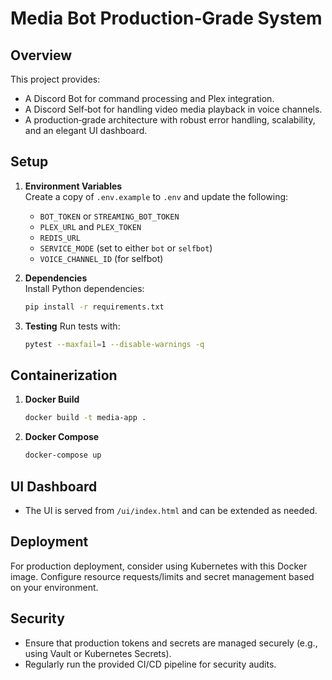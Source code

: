 # Media Bot Production‑Grade System

## Overview

This project provides:

- A Discord Bot for command processing and Plex integration.
- A Discord Self‑bot for handling video media playback in voice channels.
- A production‑grade architecture with robust error handling, scalability, and an elegant UI dashboard.

## Setup

1. **Environment Variables**  
   Create a copy of `.env.example` to `.env` and update the following:

   - `BOT_TOKEN` or `STREAMING_BOT_TOKEN`
   - `PLEX_URL` and `PLEX_TOKEN`
   - `REDIS_URL`
   - `SERVICE_MODE` (set to either `bot` or `selfbot`)
   - `VOICE_CHANNEL_ID` (for selfbot)

2. **Dependencies**  
   Install Python dependencies:

   ```bash
   pip install -r requirements.txt
   ```

3. **Testing**
   Run tests with:
   ```bash
   pytest --maxfail=1 --disable-warnings -q
   ```

## Containerization

1. **Docker Build**

   ```bash
   docker build -t media-app .
   ```

2. **Docker Compose**
   ```bash
   docker-compose up
   ```

## UI Dashboard

- The UI is served from `/ui/index.html` and can be extended as needed.

## Deployment

For production deployment, consider using Kubernetes with this Docker image. Configure resource requests/limits and secret management based on your environment.

## Security

- Ensure that production tokens and secrets are managed securely (e.g., using Vault or Kubernetes Secrets).
- Regularly run the provided CI/CD pipeline for security audits.
